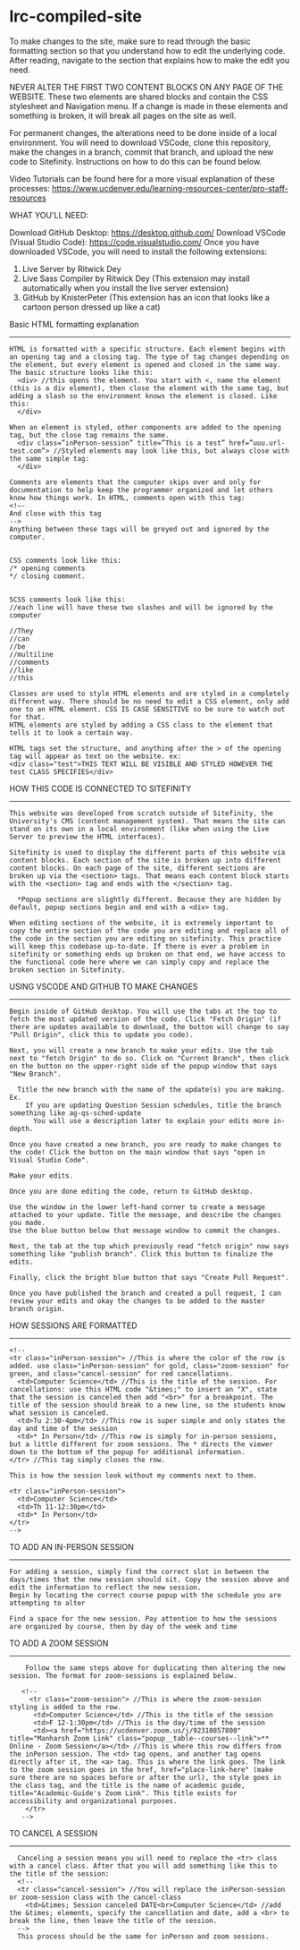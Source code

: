 # lrc-compiled-site

To make changes to the site, make sure to read through the basic formatting section so that you understand how to edit the underlying code.
After reading, navigate to the section that explains how to make the edit you need.

NEVER ALTER THE FIRST TWO CONTENT BLOCKS ON ANY PAGE OF THE WEBSITE. These two elements are shared blocks and contain the CSS stylesheet and Navigation menu. If a change is made in these elements and something is broken, it will break all pages on the site as well.

For permanent changes, the alterations need to be done inside of a local environment. You will need to download VSCode, clone this repository, make the changes in a branch, commit that branch, and upload the new code to Sitefinity. Instructions on how to do this can be found below.

Video Tutorials can be found here for a more visual explanation of these processes:
https://www.ucdenver.edu/learning-resources-center/pro-staff-resources

WHAT YOU'LL NEED:

Download GitHub Desktop: https://desktop.github.com/
Download VSCode (Visual Studio Code): https://code.visualstudio.com/
Once you have downloaded VSCode, you will need to install the following extensions:

1. Live Server by Ritwick Dey
2. Live Sass Compiler by Ritwick Dey (This extension may install automatically when you install the live server extension)
3. GitHub by KnisterPeter (This extension has an icon that looks like a cartoon person dressed up like a cat)

Basic HTML formatting explanation

---

    HTML is formatted with a specific structure. Each element begins with an opening tag and a closing tag. The type of tag changes depending on the element, but every element is opened and closed in the same way. The basic structure looks like this:
      <div> //this opens the element. You start with <, name the element (this is a div element), then close the element with the same tag, but adding a slash so the environment knows the element is closed. Like this:
      </div>

    When an element is styled, other components are added to the opening tag, but the close tag remains the same.
      <div class=”inPerson-session” title=”This is a test” href=”uuu.url-test.com”> //Styled elements may look like this, but always close with the same simple tag:
      </div>

    Comments are elements that the computer skips over and only for documentation to help keep the programmer organized and let others know how things work. In HTML, comments open with this tag:
    <!—-
    And close with this tag
    -->
    Anything between these tags will be greyed out and ignored by the computer.


    CSS comments look like this:
    /* opening comments
    */ closing comment.


    SCSS comments look like this:
    //each line will have these two slashes and will be ignored by the computer

    //They
    //can
    //be
    //multiline
    //comments
    //like
    //this

    Classes are used to style HTML elements and are styled in a completely different way. There should be no need to edit a CSS element, only add one to an HTML element. CSS IS CASE SENSITIVE so be sure to watch out for that.
    HTML elements are styled by adding a CSS class to the element that tells it to look a certain way.

    HTML tags set the structure, and anything after the > of the opening tag will appear as text on the website. ex:
    <div class="test">THIS TEXT WILL BE VISIBLE AND STYLED HOWEVER THE test CLASS SPECIFIES</div>

HOW THIS CODE IS CONNECTED TO SITEFINITY

---

    This website was developed from scratch outside of Sitefinity, the University's CMS (content management system). That means the site can stand on its own in a local environment (like when using the Live Server to preview the HTML interfaces).

    Sitefinity is used to display the different parts of this website via content blocks. Each section of the site is broken up into different content blocks. On each page of the site, different sections are broken up via the <section> tags. That means each content block starts with the <section> tag and ends with the </section> tag.

      *Popup sections are slightly different. Because they are hidden by default, popup sections begin and end with a <div> tag.

    When editing sections of the website, it is extremely important to copy the entire section of the code you are editing and replace all of the code in the section you are editing on sitefinity. This practice will keep this codebase up-to-date. If there is ever a problem in sitefinity or something ends up broken on that end, we have access to the functional code here where we can simply copy and replace the broken section in Sitefinity.

USING VSCODE AND GITHUB TO MAKE CHANGES

---

    Begin inside of GitHub desktop. You will use the tabs at the top to fetch the most updated version of the code. Click "Fetch Origin" (if there are updates available to download, the button will change to say "Pull Origin", click this to update you code).

    Next, you will create a new branch to make your edits. Use the tab next to "fetch Origin" to do so. Click on "Current Branch", then click on the button on the upper-right side of the popup window that says "New Branch".

      Title the new branch with the name of the update(s) you are making. Ex.
        If you are updating Question Session schedules, title the branch something like ag-qs-sched-update
          You will use a description later to explain your edits more in-depth.

    Once you have created a new branch, you are ready to make changes to the code! Click the button on the main window that says "open in Visual Studio Code".

    Make your edits.

    Once you are done editing the code, return to GitHub desktop.

    Use the window in the lower left-hand corner to create a message attached to your update. Title the message, and describe the changes you made.
    Use the blue button below that message window to commit the changes.

    Next, the tab at the top which previously read "fetch origin" now says something like "publish branch". Click this button to finalize the edits.

    Finally, click the bright blue button that says "Create Pull Request".

    Once you have published the branch and created a pull request, I can review your edits and okay the changes to be added to the master branch origin.

HOW SESSIONS ARE FORMATTED

---

    <!--
    <tr class="inPerson-session"> //This is where the color of the row is added. use class="inPerson-session" for gold, class="zoom-session" for green, and class="cancel-session" for red cancellations.
      <td>Computer Science</td> //This is the title of the session. For cancellations: use this HTML code "&times;" to insert an "X", state that the session is canceled then add "<br>" for a breakpoint. The title of the session should break to a new line, so the students know what session is canceled.
      <td>Tu 2:30-4pm</td> //This row is super simple and only states the day and time of the session
      <td>* In Person</td> //This row is simply for in-person sessions, but a little different for zoom sessions. The * directs the viewer down to the bottom of the popup for additional information.
    </tr> //This tag simply closes the row.

    This is how the session look without my comments next to them.

    <tr class="inPerson-session">
      <td>Computer Science</td>
      <td>Th 11-12:30pm</td>
      <td>* In Person</td>
    </tr>
    -->

TO ADD AN IN-PERSON SESSION

---

    For adding a session, simply find the correct slot in between the days/times that the new session should sit. Copy the session above and edit the information to reflect the new session.
    Begin by locating the correct course popup with the schedule you are attempting to alter

    Find a space for the new session. Pay attention to how the sessions are organized by course, then by day of the week and time

TO ADD A ZOOM SESSION

---

        Follow the same steps above for duplicating then altering the new session. The format for zoom-sessions is explained below.

       <!--
         <tr class="zoom-session"> //This is where the zoom-session styling is added to the row.
          <td>Computer Science</td> //This is the title of the session
          <td>F 12-1:30pm</td> //This is the day/time of the session
          <td><a href="https://ucdenver.zoom.us/j/92310857800" title="Manharsh Zoom Link" class="popup__table--courses--link">** Online - Zoom Session</a></td> //This is where this row differs from the inPerson session. The <td> tag opens, and another tag opens directly after it, the <a> tag. This is where the link goes. The link to the zoom session goes in the href, href="place-link-here" (make sure there are no spaces before or after the url), the style goes in the class tag, and the title is the name of academic guide, title="Academic-Guide's Zoom Link". This title exists for accessibility and organizational purposes.
        </tr>
       -->

TO CANCEL A SESSION

---

      Canceling a session means you will need to replace the <tr> class with a cancel class. After that you will add something like this to the title of the session:
      <!--
      <tr class="cancel-session"> //You will replace the inPerson-session or zoom-session class with the cancel-class
        <td>&times; Session canceled DATE<br>Computer Science</td> //add the &times; elements, specify the cancellation and date, add a <br> to break the line, then leave the title of the session.
      -->
      This process should be the same for inPerson and zoom sessions.
